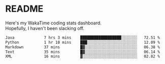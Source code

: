 # README

Here's my WakaTime coding stats dashboard.  
Hopefully, I haven't been slacking off.

<!--START_SECTION:waka-->

```txt
Java             7 hrs 3 mins    ██████████████████░░░░░░░   72.51 %
Python           1 hr 10 mins    ███░░░░░░░░░░░░░░░░░░░░░░   12.09 %
Markdown         37 mins         █▓░░░░░░░░░░░░░░░░░░░░░░░   06.38 %
Text             35 mins         █▓░░░░░░░░░░░░░░░░░░░░░░░   06.14 %
XML              16 mins         ▓░░░░░░░░░░░░░░░░░░░░░░░░   02.82 %
```

<!--END_SECTION:waka-->